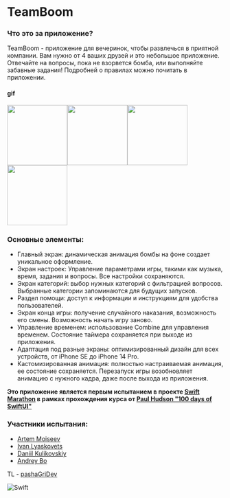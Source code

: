 # TeamBoom
### Что это за приложение?
TeamBoom - приложение для вечеринок, чтобы развлечься в приятной компании. Вам нужно от 4 ваших друзей и это небольшое приложение. Отвечайте на вопросы, пока не взорвется бомба, или выполняйте забавные задания!
Подробней о правилах можно почитать в приложении.

#### gif
<img src="https://github.com/pashaGriDev/TeamBoom/assets/104516847/8c842049-bfc4-4fc8-85a7-22dbbcac50d6" width="140"/><img src="https://github.com/pashaGriDev/TeamBoom/assets/104516847/cee42d39-76fe-460b-b720-9ee88d02e20a" width="140"/><img src="https://github.com/pashaGriDev/TeamBoom/assets/104516847/1cfd9948-14ce-4dfc-87bc-f2ea2d72aafb" width="140"/><img src="https://github.com/pashaGriDev/TeamBoom/assets/104516847/1f8ab048-db3f-4964-86cb-7071469bd732" width="140"/>

### Основные элементы:
- Главный экран: динамическая анимация бомбы на фоне создает уникальное оформление.
- Экран настроек: Управление параметрами игры, такими как музыка, время, задания и вопросы. Все настройки сохраняются.
- Экран категорий: выбор нужных категорий с фильтрацией вопросов. Выбранные категории запоминаются для будущих запусков.
- Раздел помощи: доступ к информации и инструкциям для удобства пользователей.
- Экран конца игры: получение случайного наказания, возможность его смены. Возможность начать игру заново. 
- Управление временем: использование Combine для управления временем. Состояние таймера сохраняется при выходе из приложения.
- Адаптация под разные экраны: оптимизированный дизайн для всех устройств, от iPhone SE до iPhone 14 Pro.
- Кастомизированная анимация: полностью настраиваемая анимация, ее состояние сохраняется. Перезапуск игры возобновляет анимацию с нужного кадра, даже после выхода из приложения.

**Это приложение является первым испытанием в проекте [Swift Marathon](https://t.me/swiftmarathon) в рамках прохождения курса от [Paul Hudson "100 days of SwiftUI"](https://www.hackingwithswift.com/100/swiftui)**

### Участники испытания:
- [Artem Moiseev](https://github.com/Artemaj9)
- [Ivan Lyaskovets](https://github.com/lyaskovetsiv)
- [Daniil Kulikovskiy](https://github.com/Senior-Pomidorr)
- [Andrey Bo](https://github.com/MrMurman)

TL - [pashaGriDev](https://github.com/pashaGriDev)

![Swift](https://img.shields.io/badge/swift-F54A2A?style=for-the-badge&logo=swift&logoColor=white) 
